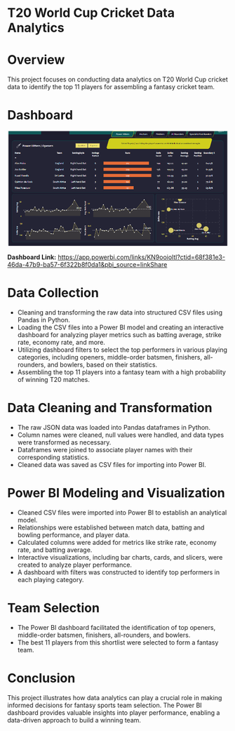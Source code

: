 # T20 World Cup Cricket Data Analytics

# Overview
This project focuses on conducting data analytics on T20 World Cup cricket data to identify the top 11 players for assembling a fantasy cricket team.

# Dashboard
<img src="Cricket_Analysis.PNG">

**Dashboard Link:** https://app.powerbi.com/links/KN9ooioltl?ctid=68f381e3-46da-47b9-ba57-6f322b8f0da1&pbi_source=linkShare

# Data Collection
- Cleaning and transforming the raw data into structured CSV files using Pandas in Python.
- Loading the CSV files into a Power BI model and creating an interactive dashboard for analyzing player metrics such as batting average, strike rate, economy rate, and more.
- Utilizing dashboard filters to select the top performers in various playing categories, including openers, middle-order batsmen, finishers, all-rounders, and bowlers, based on their statistics.
- Assembling the top 11 players into a fantasy team with a high probability of winning T20 matches.

# Data Cleaning and Transformation
- The raw JSON data was loaded into Pandas dataframes in Python.
- Column names were cleaned, null values were handled, and data types were transformed as necessary.
- Dataframes were joined to associate player names with their corresponding statistics.
- Cleaned data was saved as CSV files for importing into Power BI.

# Power BI Modeling and Visualization
- Cleaned CSV files were imported into Power BI to establish an analytical model.
- Relationships were established between match data, batting and bowling performance, and player data.
- Calculated columns were added for metrics like strike rate, economy rate, and batting average.
- Interactive visualizations, including bar charts, cards, and slicers, were created to analyze player performance.
- A dashboard with filters was constructed to identify top performers in each playing category.

# Team Selection
- The Power BI dashboard facilitated the identification of top openers, middle-order batsmen, finishers, all-rounders, and bowlers.
- The best 11 players from this shortlist were selected to form a fantasy team.

# Conclusion
This project illustrates how data analytics can play a crucial role in making informed decisions for fantasy sports team selection. The Power BI dashboard provides valuable insights into player performance, enabling a data-driven approach to build a winning team.
